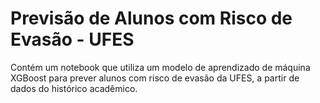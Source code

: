 # Previsão de Alunos com Risco de Evasão - UFES
Contém um notebook que utiliza um modelo de aprendizado de máquina XGBoost para prever alunos com risco de evasão da UFES, a partir de dados do histórico acadêmico.
